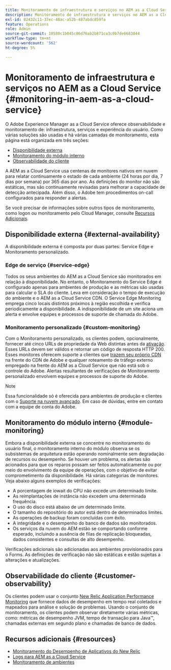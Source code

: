 ```yaml
---
title: Monitoramento de infraestrutura e serviços no AEM as a Cloud Service
description: Monitoramento de infraestrutura e serviços no AEM as a Cloud Service
exl-id: 82432c11-37ec-48ac-a52b-487abdc859fa
feature: Operations
role: Admin
source-git-commit: 10580c1b045c86d76ab2b871ca3c0b7de6683044
workflow-type: tm+mt
source-wordcount: '562'
ht-degree: 5%

---
```


# Monitoramento de infraestrutura e serviços no AEM as a Cloud Service {#monitoring-in-aem-as-a-cloud-service}

O Adobe Experience Manager as a Cloud Service oferece observabilidade e monitoramento de: infraestrutura, serviços e experiência do usuário. Como várias soluções são usadas e há várias camadas de monitoramento, esta página está organizada em três seções:

* [Disponibilidade externa](#external-availability)
* [Monitoramento do módulo interno](#module-monitoring)
* [Observabilidade do cliente](#customer-observability)

A AEM as a Cloud Service usa centenas de monitores nativos em nuvem para relatar continuamente o estado de cada ambiente (24 horas por dia, 7 dias por semana) por 365 dias por ano. As definições do monitor não são estáticas, mas são continuamente revisadas para melhorar a capacidade de detecção antecipada. Além disso, o Adobe tem procedimentos on-call configurados para responder a alertas.

Se você precisar de informações sobre outros tipos de monitoramento, como logon ou monitoramento pelo Cloud Manager, consulte [Recursos Adicionais](#resources).

## Disponibilidade externa {#external-availability}

A disponibilidade externa é composta por duas partes: Service Edge e Monitoramento personalizado.

### Edge de serviço {#service-edge}

Todos os seus ambientes do AEM as a Cloud Service são monitorados em relação à disponibilidade. No entanto, o Monitoramento do Service Edge é configurado apenas para ambientes de produção e as métricas são usadas para calcular o SLA do cliente. Leva em consideração o tempo de execução do ambiente e o AEM as a Cloud Service CDN. O Service Edge Monitoring emprega cinco locais distintos próximos à região escolhida e verifica periodicamente a disponibilidade. A indisponibilidade de um site aciona um alerta e envolve equipes e processos de suporte de chamada do Adobe.

### Monitoramento personalizado {#custom-monitoring}

Com o Monitoramento personalizado, os clientes podem, opcionalmente, fornecer até cinco URLs de propriedade da Web distintas antes da [ativação](/help/journey-migration/go-live.md). Esses URLs devem ser válidos e retornar um código de resposta HTTP 200. Esses monitores oferecem suporte a clientes que [trazem seu próprio CDN](/help/implementing/dispatcher/cdn.md#point-to-point-CDN) na frente do CDN de Adobe e qualquer roteamento de tráfego externo empregado na frente do AEM as a Cloud Service que não está sob o controle do Adobe. Alertas resultantes de verificações de Monitoramento personalizado envolvem equipes e processos de suporte do Adobe.

>[!NOTE]
>
> Essa funcionalidade só é oferecida para ambientes de produção e clientes com o [Suporte na nuvem avançado](https://experienceleague.adobe.com/docs/support-resources/data-sheets/overview.html#support-add-ons). Em caso de dúvidas, entre em contato com a equipe de conta do Adobe.

## Monitoramento do módulo interno {#module-monitoring}

Embora a disponibilidade externa se concentre no monitoramento do usuário final, o monitoramento interno do módulo observa se os subsistemas de arquitetura estão operando nominalmente sem degradação de recursos ou desempenho. Se houver um problema, os alertas são acionados para que os reparos possam ser feitos automaticamente ou por meio do envolvimento da equipe de operações, com o objetivo de evitar comprometimento da disponibilidade. Há várias categorias de monitores. Veja abaixo alguns exemplos de verificações:

* A porcentagem de iowait do CPU não excede um determinado limite.
* As reimplantações de instância não excedem uma determinada frequência.
* O uso do disco está abaixo de um determinado limite.
* O tamanho do repositório do autor está dentro de determinados limites.
* As operações de backup foram concluídas com êxito.
* A integridade e o desempenho do banco de dados são monitorados.
* Os serviços da nuvem do AEM estão se comportando conforme esperado, incluindo a ausência de filas de replicação bloqueadas, dados consistentes e consultas de alto desempenho.

Verificações adicionais são adicionadas aos ambientes provisionados para o Forms. As definições de verificação não são estáticas e estão sujeitas a alterações e atualizações.

## Observabilidade do cliente {#customer-observability}

Os clientes podem usar o conjunto [New Relic Application Performance Monitoring](https://experienceleague.adobe.com/docs/experience-manager-cloud-service/content/implementing/using-cloud-manager/user-access-new-relic.html) que fornece dados de desempenho em tempo real coletados e mapeados para análise e solução de problemas. Usando o conjunto de monitoramento, os clientes podem observar diretamente várias métricas, como: métricas de desempenho JVM, tempo de transação para Java™, chamadas externas em segundo plano e chamadas de banco de dados.

## Recursos adicionais {#resources}

* [Monitoramento do Desempenho de Aplicativos do New Relic](https://experienceleague.adobe.com/docs/experience-manager-cloud-service/content/implementing/using-cloud-manager/user-access-new-relic.html)
* [Logs para AEM as a Cloud Service](https://experienceleague.adobe.com/docs/experience-manager-cloud-service/content/implementing/developing/logging.html)
* [Monitoramento de ambientes](https://experienceleague.adobe.com/docs/experience-manager-cloud-manager/content/using/monitoring-environments.html)
